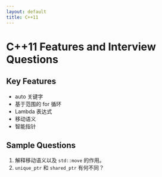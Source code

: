 ```yaml
---
layout: default
title: C++11
---
```


# C++11 Features and Interview Questions

## Key Features
- auto 关键字
- 基于范围的 for 循环
- Lambda 表达式
- 移动语义
- 智能指针

## Sample Questions
1. 解释移动语义以及 `std::move` 的作用。
2. `unique_ptr` 和 `shared_ptr` 有何不同？
